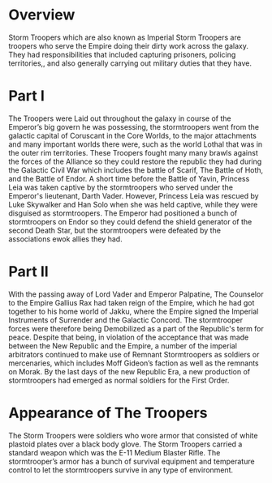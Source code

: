 # Overview

Storm Troopers which are also known as Imperial Storm Troopers are troopers who serve the Empire doing their dirty work across the galaxy.
They had responsibilities that included capturing prisoners, policing territories,, and also generally carrying out military duties that they have.

# Part I

The Troopers were Laid out throughout the galaxy in course of the Emperor’s big govern he was possessing, the stormtroopers went from the galactic capital of Coruscant in the Core Worlds, to the major attachments and many important worlds there were, such as the world Lothal that was in the outer rim territories.
These Troopers fought many many brawls against the forces of the Alliance so they could restore the republic they had during the Galactic Civil War which includes the battle of Scarif, The Battle of Hoth, and the Battle of Endor.
A short time before the Battle of Yavin, Princess Leia was taken captive by the stormtroopers who served under the Emperor's lieutenant, Darth Vader.
However, Princess Leia was rescued by Luke Skywalker and Han Solo when she was held captive, while they were disguised as stormtroopers.
The Emperor had positioned a bunch of stormtroopers on Endor so they could defend the shield generator of the second Death Star, but the stormtroopers were defeated by the associations ewok allies they had.

# Part II

With the passing away of Lord Vader and Emperor Palpatine, The Counselor to the Empire Gallius Rax had taken reign of the Empire, which he had got together to his home world of Jakku, where the Empire signed the Imperial Instruments of Surrender and the Galactic Concord.
The stormtrooper forces were therefore being Demobilized as a part of the Republic's term for peace.
Despite that being, in violation of the acceptance that was made between the New Republic and the Empire, a number of the imperial arbitrators continued to make use of Remnant Stormtroopers as soldiers or mercenaries, which includes Moff Gideon’s faction as well as the remnants on Morak.
By the last days of the new Republic Era, a new production of stormtroopers had emerged as normal soldiers for the First Order.

# Appearance of The Troopers

The Storm Troopers were soldiers who wore armor that consisted of white plastoid plates over a black body glove.
The Storm Troopers carried a standard weapon which was the E-11 Medium Blaster Rifle.
The stormtrooper’s armor has a bunch of survival equipment and temperature control to let the stormtroopers survive in any type of environment.
